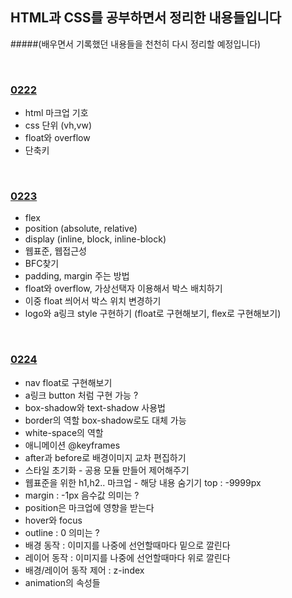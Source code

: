 ## HTML과 CSS를 공부하면서 정리한 내용들입니다   

#####(배우면서 기록했던 내용들을 천천히 다시 정리할 예정입니다)        

<br>

### [0222](https://github.com/heejung-gjt/TIL/blob/master/html_css/0222-html%EC%A0%95%EB%A6%AC.md)    
- html 마크업 기호       
- css 단위 (vh,vw)      
- float와 overflow       
- 단축키       

<br>


 ### [0223](https://github.com/heejung-gjt/TIL/blob/master/html_css/0223-html%EC%A0%95%EB%A6%AC.md)
- flex    
- position (absolute, relative)       
- display (inline, block, inline-block)   
- 웹표준, 웹접근성   
- BFC찾기    
- padding, margin 주는 방법   
- float와 overflow, 가상선택자 이용해서 박스 배치하기    
- 이중 float 씌어서 박스 위치 변경하기    
- logo와 a링크 style 구현하기 (float로 구현해보기, flex로 구현해보기)         
<br>

 ### [0224](https://github.com/heejung-gjt/TIL/blob/master/html_css/0224-html%EC%A0%95%EB%A6%AC.md)
- nav float로 구현해보기        
- a링크 button 처럼 구현 가능 ?          
- box-shadow와 text-shadow 사용법      
- border의 역할 box-shadow로도 대체 가능    
- white-space의 역할        
- 애니메이션 @keyframes       
- after과 before로 배경이미지 교차 편집하기       
- 스타일 초기화 - 공용 모듈 만들어 제어해주기        
- 웹표준을 위한 h1,h2.. 마크업 - 해당 내용 숨기기 top : -9999px    
- margin : -1px 음수값 의미는 ?    
- position은 마크업에 영향을 받는다    
- hover와 focus    
- outline : 0 의미는 ?    
- 배경 동작 : 이미지를 나중에 선언할때마다 밑으로 깔린다   
- 레이어 동작 : 이미지를 나중에 선언할때마다 위로 깔린다    
- 배경/레이어 동작 제어 : z-index    
- animation의 속성들     